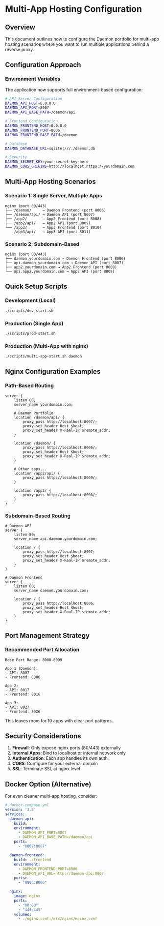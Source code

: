 # Multi-App Hosting Configuration

## Overview
This document outlines how to configure the Daemon portfolio for multi-app hosting scenarios where you want to run multiple applications behind a reverse proxy.

## Configuration Approach

### Environment Variables
The application now supports full environment-based configuration:

```bash
# API Server Configuration
DAEMON_API_HOST=0.0.0.0
DAEMON_API_PORT=8007
DAEMON_API_BASE_PATH=/daemon/api

# Frontend Configuration
DAEMON_FRONTEND_HOST=0.0.0.0
DAEMON_FRONTEND_PORT=8006
DAEMON_FRONTEND_BASE_PATH=/daemon

# Database
DAEMON_DATABASE_URL=sqlite:///./daemon.db

# Security
DAEMON_SECRET_KEY=your-secret-key-here
DAEMON_CORS_ORIGINS=http://localhost,https://yourdomain.com
```

## Multi-App Hosting Scenarios

### Scenario 1: Single Server, Multiple Apps
```
nginx (port 80/443)
├── /daemon/     → Daemon Frontend (port 8006)
├── /daemon/api/ → Daemon API (port 8007)
├── /app2/       → App2 Frontend (port 8008)
├── /app2/api/   → App2 API (port 8009)
└── /app3/       → App3 Frontend (port 8010)
    /app3/api/   → App3 API (port 8011)
```

### Scenario 2: Subdomain-Based
```
nginx (port 80/443)
├── daemon.yourdomain.com → Daemon Frontend (port 8006)
├── api.daemon.yourdomain.com → Daemon API (port 8007)
├── app2.yourdomain.com → App2 Frontend (port 8008)
└── api.app2.yourdomain.com → App2 API (port 8009)
```

## Quick Setup Scripts

### Development (Local)
```bash
./scripts/dev-start.sh
```

### Production (Single App)
```bash
./scripts/prod-start.sh
```

### Production (Multi-App with nginx)
```bash
./scripts/multi-app-start.sh daemon
```

## Nginx Configuration Examples

### Path-Based Routing
```nginx
server {
    listen 80;
    server_name yourdomain.com;

    # Daemon Portfolio
    location /daemon/api/ {
        proxy_pass http://localhost:8007/;
        proxy_set_header Host $host;
        proxy_set_header X-Real-IP $remote_addr;
    }

    location /daemon/ {
        proxy_pass http://localhost:8006/;
        proxy_set_header Host $host;
        proxy_set_header X-Real-IP $remote_addr;
    }

    # Other apps...
    location /app2/api/ {
        proxy_pass http://localhost:8009/;
    }

    location /app2/ {
        proxy_pass http://localhost:8008/;
    }
}
```

### Subdomain-Based Routing
```nginx
# Daemon API
server {
    listen 80;
    server_name api.daemon.yourdomain.com;

    location / {
        proxy_pass http://localhost:8007;
        proxy_set_header Host $host;
        proxy_set_header X-Real-IP $remote_addr;
    }
}

# Daemon Frontend
server {
    listen 80;
    server_name daemon.yourdomain.com;

    location / {
        proxy_pass http://localhost:8006;
        proxy_set_header Host $host;
        proxy_set_header X-Real-IP $remote_addr;
    }
}
```

## Port Management Strategy

### Recommended Port Allocation
```
Base Port Range: 8000-8099

App 1 (Daemon):
- API: 8007
- Frontend: 8006

App 2:
- API: 8017
- Frontend: 8016

App 3:
- API: 8027
- Frontend: 8026
```

This leaves room for 10 apps with clear port patterns.

## Security Considerations

1. **Firewall**: Only expose nginx ports (80/443) externally
2. **Internal Apps**: Bind to localhost or internal network only
3. **Authentication**: Each app handles its own auth
4. **CORS**: Configure for your external domain
5. **SSL**: Terminate SSL at nginx level

## Docker Option (Alternative)

For even cleaner multi-app hosting, consider:
```yaml
# docker-compose.yml
version: '3.8'
services:
  daemon-api:
    build: .
    environment:
      - DAEMON_API_PORT=8007
      - DAEMON_API_BASE_PATH=/daemon/api
    ports:
      - "8007:8007"

  daemon-frontend:
    build: ./frontend
    environment:
      - DAEMON_FRONTEND_PORT=8006
      - DAEMON_API_URL=http://daemon-api:8007
    ports:
      - "8006:8006"

  nginx:
    image: nginx
    ports:
      - "80:80"
      - "443:443"
    volumes:
      - ./nginx.conf:/etc/nginx/nginx.conf
```
